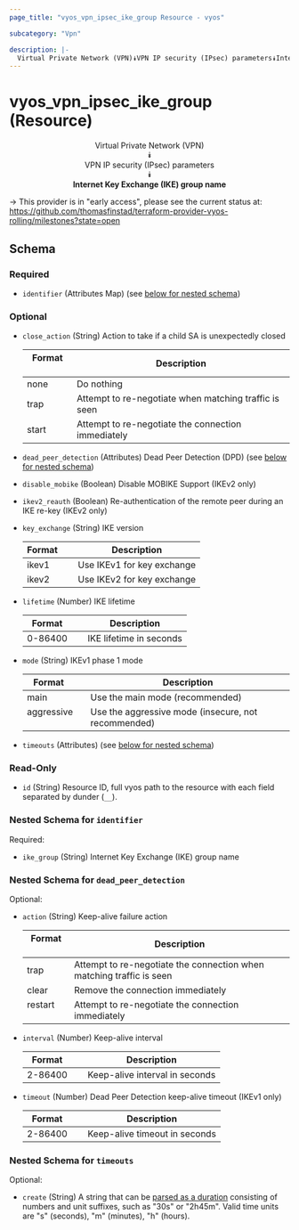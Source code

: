 ```yaml
---
page_title: "vyos_vpn_ipsec_ike_group Resource - vyos"

subcategory: "Vpn"

description: |- 
  Virtual Private Network (VPN)⯯VPN IP security (IPsec) parameters⯯Internet Key Exchange (IKE) group name
---
```


# vyos_vpn_ipsec_ike_group (Resource)
<center>

Virtual Private Network (VPN)  
⯯  
VPN IP security (IPsec) parameters  
⯯  
**Internet Key Exchange (IKE) group name**


</center>

-> This provider is in "early access", please see the current status at: https://github.com/thomasfinstad/terraform-provider-vyos-rolling/milestones?state=open

## Schema

### Required

- `identifier` (Attributes Map) (see [below for nested schema](#nestedatt--identifier))

### Optional

- `close_action` (String) Action to take if a child SA is unexpectedly closed

    |Format  &emsp;|Description                                            |
    |----------|---------------------------------------------------------|
    |none    &emsp;|Do nothing                                             |
    |trap    &emsp;|Attempt to re-negotiate when matching traffic is seen  |
    |start   &emsp;|Attempt to re-negotiate the connection immediately     |
- `dead_peer_detection` (Attributes) Dead Peer Detection (DPD) (see [below for nested schema](#nestedatt--dead_peer_detection))
- `disable_mobike` (Boolean) Disable MOBIKE Support (IKEv2 only)
- `ikev2_reauth` (Boolean) Re-authentication of the remote peer during an IKE re-key (IKEv2 only)
- `key_exchange` (String) IKE version

    |Format  &emsp;|Description                 |
    |----------|------------------------------|
    |ikev1   &emsp;|Use IKEv1 for key exchange  |
    |ikev2   &emsp;|Use IKEv2 for key exchange  |
- `lifetime` (Number) IKE lifetime

    |Format   &emsp;|Description              |
    |-----------|---------------------------|
    |0-86400  &emsp;|IKE lifetime in seconds  |
- `mode` (String) IKEv1 phase 1 mode

    |Format      &emsp;|Description                                          |
    |--------------|-------------------------------------------------------|
    |main        &emsp;|Use the main mode (recommended)                      |
    |aggressive  &emsp;|Use the aggressive mode (insecure, not recommended)  |
- `timeouts` (Attributes) (see [below for nested schema](#nestedatt--timeouts))

### Read-Only

- `id` (String) Resource ID, full vyos path to the resource with each field separated by dunder (`__`).

<a id="nestedatt--identifier"></a>
### Nested Schema for `identifier`

Required:

- `ike_group` (String) Internet Key Exchange (IKE) group name


<a id="nestedatt--dead_peer_detection"></a>
### Nested Schema for `dead_peer_detection`

Optional:

- `action` (String) Keep-alive failure action

    |Format   &emsp;|Description                                                           |
    |-----------|------------------------------------------------------------------------|
    |trap     &emsp;|Attempt to re-negotiate the connection when matching traffic is seen  |
    |clear    &emsp;|Remove the connection immediately                                     |
    |restart  &emsp;|Attempt to re-negotiate the connection immediately                    |
- `interval` (Number) Keep-alive interval

    |Format   &emsp;|Description                     |
    |-----------|----------------------------------|
    |2-86400  &emsp;|Keep-alive interval in seconds  |
- `timeout` (Number) Dead Peer Detection keep-alive timeout (IKEv1 only)

    |Format   &emsp;|Description                    |
    |-----------|---------------------------------|
    |2-86400  &emsp;|Keep-alive timeout in seconds  |


<a id="nestedatt--timeouts"></a>
### Nested Schema for `timeouts`

Optional:

- `create` (String) A string that can be [parsed as a duration](https://pkg.go.dev/time#ParseDuration) consisting of numbers and unit suffixes, such as &#34;30s&#34; or &#34;2h45m&#34;. Valid time units are &#34;s&#34; (seconds), &#34;m&#34; (minutes), &#34;h&#34; (hours).  
